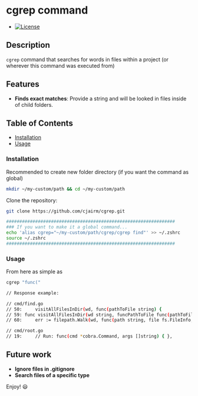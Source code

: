 cgrep command
=============

* [![License](https://img.shields.io/badge/License-MIT-blue.svg)](https://opensource.org/licenses/MIT)

Description
-----------

`cgrep` command that searches for words in files within a project (or wherever this command was executed from)

Features
--------

* **Finds exact matches**: Provide a string and will be looked in files inside of child folders.

Table of Contents
-----------------

* [Installation](#installation)
* [Usage](#usage)

### Installation

Recommended to create new folder directory (if you want the command as global)

```bash
mkdir ~/my-custom/path && cd ~/my-custom/path
```

Clone the repository:

```bash
git clone https://github.com/cjairm/cgrep.git

################################################################
### If you want to make it a global command...
echo 'alias cgrep="~/my-custom/path/cgrep/cgrep find"' >> ~/.zshrc
source ~/.zshrc
################################################################
```

### Usage
From here as simple as

```bash
cgrep "func("

// Response example:

// cmd/find.go
// 50:     visitAllFilesInDir(wd, func(pathToFile string) {
// 59: func visitAllFilesInDir(wd string, funcPathToFile func(pathToFile string)) {
// 60:     err := filepath.Walk(wd, func(path string, file fs.FileInfo, err error) error {

// cmd/root.go
// 19:     // Run: func(cmd *cobra.Command, args []string) { },
```

Future work
--------

* **Ignore files in .gitignore**
* **Search files of a specific type**

Enjoy! :smiley:
